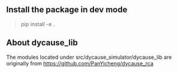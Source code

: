 ## Install the package in dev mode

> pip install -e . 


## About dycause_lib

The modules located under src/dycause_simulator/dycause_lib are originally from https://github.com/PanYicheng/dycause_rca